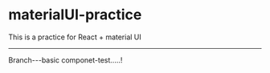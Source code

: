 # materialUI-practice

This is a practice for React + material UI


-------------------------------
Branch---basic componet-test.....!